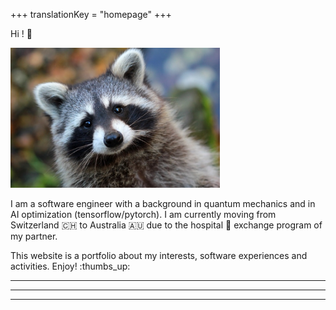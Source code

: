+++
translationKey = "homepage"
+++

Hi ! 👋

<img src="raccoon.jpg" alt="https://www.novaextermination.com/wp-content/uploads/2019/02/exterminateur-raton-laveur.jpg" style="zoom:67%;" />

I am a software engineer with a background in quantum mechanics and in
AI optimization (tensorflow/pytorch). I am currently moving from
Switzerland :switzerland: to Australia :australia: due to the hospital
:hospital: exchange program of my partner.

This website is a portfolio about my interests, software experiences
and activities. Enjoy! :thumbs_up:

---

---

---



